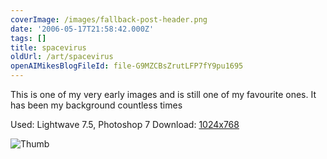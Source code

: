 ```yaml
---
coverImage: /images/fallback-post-header.png
date: '2006-05-17T21:58:42.000Z'
tags: []
title: spacevirus
oldUrl: /art/spacevirus
openAIMikesBlogFileId: file-G9MZCBsZrutLFP7fY9pu1695
---
```


This is one of my very early images and is still one of my favourite ones. It has been my background countless times

Used: Lightwave 7.5, Photoshop 7
Download: [1024x768](https://www.mikecann.co.uk/Images/Art-Full/spacevirus.jpg)

![Thumb](https://www.mikecann.co.uk/Images/Art-Thumbs/spacevirus.gif "Thumb")
